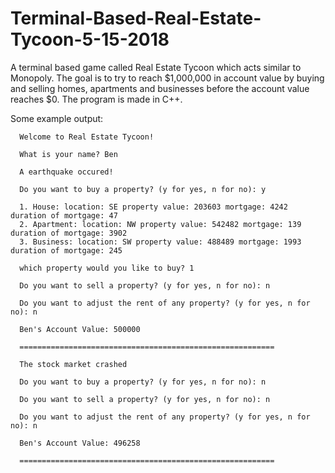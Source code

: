 # Terminal-Based-Real-Estate-Tycoon-5-15-2018

A terminal based game called Real Estate Tycoon which acts similar to Monopoly. The goal is to try to reach $1,000,000 in account value by buying and selling homes, apartments and businesses before the account value reaches $0. The program is made in C++.

Some example output:

      Welcome to Real Estate Tycoon!

      What is your name? Ben

      A earthquake occured!

      Do you want to buy a property? (y for yes, n for no): y

      1. House: location: SE property value: 203603 mortgage: 4242 duration of mortgage: 47
      2. Apartment: location: NW property value: 542482 mortgage: 139 duration of mortgage: 3902
      3. Business: location: SW property value: 488489 mortgage: 1993 duration of mortgage: 245

      which property would you like to buy? 1

      Do you want to sell a property? (y for yes, n for no): n

      Do you want to adjust the rent of any property? (y for yes, n for no): n

      Ben's Account Value: 500000

      =========================================================

      The stock market crashed

      Do you want to buy a property? (y for yes, n for no): n

      Do you want to sell a property? (y for yes, n for no): n

      Do you want to adjust the rent of any property? (y for yes, n for no): n

      Ben's Account Value: 496258

      =========================================================
